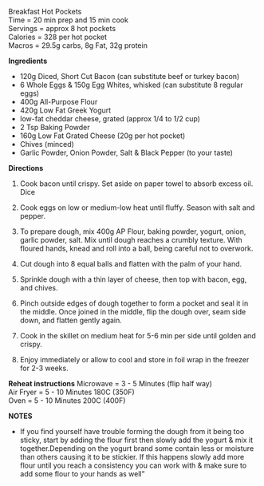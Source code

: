 Breakfast Hot Pockets \
Time = 20 min prep and 15 min cook\
Servings = approx 8 hot pockets\
Calories = 328 per hot pocket \
Macros = 29.5g carbs, 8g Fat, 32g protein

**Ingredients**
- 120g Diced, Short Cut Bacon (can substitute beef or turkey bacon)
- 6 Whole Eggs & 150g Egg Whites, whisked (can substitute 8 regular eggs)
- 400g All-Purpose Flour
- 420g Low Fat Greek Yogurt
- low-fat cheddar cheese, grated (approx 1/4 to 1/2 cup)
- 2 Tsp Baking Powder
- 160g Low Fat Grated Cheese (20g per hot pocket)
- Chives (minced)
- Garlic Powder, Onion Powder, Salt & Black Pepper (to your taste)

**Directions**

1. Cook bacon until crispy. Set aside on paper towel to absorb excess oil. Dice

2. Cook eggs on low or medium-low heat until fluffy. Season with salt and pepper. 

3. To prepare dough, mix 400g AP Flour, baking powder, yogurt, onion, garlic powder, salt. Mix until dough reaches a crumbly texture. With floured hands, knead and roll into a ball, being careful not to overwork. 

4. Cut dough into 8 equal balls and flatten with the palm of your hand. 

5. Sprinkle dough with a thin layer of cheese, then top with bacon, egg, and chives. 

6. Pinch outside edges of dough together to form a pocket and seal it in the middle. Once joined in the middle, flip the dough over, seam side down, and flatten gently again. 

7. Cook in the skillet on medium heat for 5-6 min per side until golden and crispy. 

8. Enjoy immediately or allow to cool and store in foil wrap in the freezer for 2-3 weeks. 


**Reheat instructions**
Microwave = 3 - 5 Minutes (flip half way) \
Air Fryer = 5 - 10 Minutes 180C (350F) \
Oven = 5 - 10 Minutes 200C (400F) 

**NOTES**
- If you find yourself have trouble forming the dough from it being too sticky, start by adding the flour first then slowly add the yogurt & mix it together.Depending on the yogurt brand some contain less or moisture than others causing it to be stickier. If this happens slowly add more flour until you reach a consistency you can work with & make sure to add some flour to your hands as well”